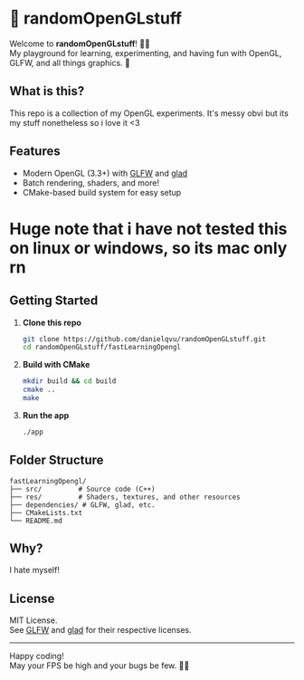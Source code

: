 # 🐧 randomOpenGLstuff

Welcome to **randomOpenGLstuff**! 🎨✨  
My playground for learning, experimenting, and having fun with OpenGL, GLFW, and all things graphics. 🚀

## What is this?
This repo is a collection of my OpenGL experiments.
It's messy obvi but its my stuff nonetheless so i love it <3

## Features

- Modern OpenGL (3.3+) with [GLFW](https://www.glfw.org/) and [glad](https://glad.dav1d.de/)
- Batch rendering, shaders, and more!
- CMake-based build system for easy setup

# Huge note that i have not tested this on linux or windows, so its mac only rn

## Getting Started

1. **Clone this repo**  
    ```bash
    git clone https://github.com/danielqvu/randomOpenGLstuff.git
    cd randomOpenGLstuff/fastLearningOpengl
    ```

2. **Build with CMake**  
    ```bash
    mkdir build && cd build
    cmake ..
    make
    ```

3. **Run the app**  
    ```bash
    ./app
    ```

## Folder Structure

```
fastLearningOpengl/
├── src/         # Source code (C++)
├── res/         # Shaders, textures, and other resources
├── dependencies/ # GLFW, glad, etc.
├── CMakeLists.txt
└── README.md
```

## Why?
I hate myself!

## License

MIT License.  
See [GLFW](https://www.glfw.org/) and [glad](https://glad.dav1d.de/) for their respective licenses.

---

Happy coding!  
May your FPS be high and your bugs be few. 🐱‍👓
